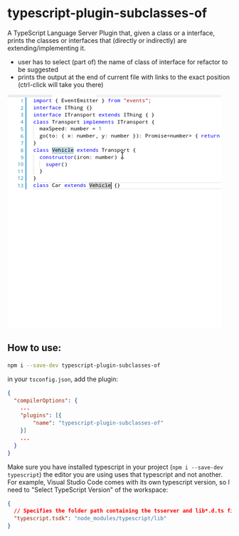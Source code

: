 # typescript-plugin-subclasses-of

A TypeScript Language Server Plugin that, given a class or a interface, prints the classes or interfaces that (directly or indirectly) are extending/implementing it. 

 * user has to select (part of) the name of class of interface for refactor to be suggested
 * prints the output at the end of current file with links to the exact position (ctrl-click will take you there)

![subclasses-of screencast WIP](doc-assets/screencast.gif)

## How to use: 

```sh
npm i --save-dev typescript-plugin-subclasses-of
```

in your `tsconfig.json`, add the plugin: 

```json
{
  "compilerOptions": {
    ...
    "plugins": [{
        "name": "typescript-plugin-subclasses-of"
    }]
    ...
  }
}
```

Make sure you have installed typescript in your project (`npm i --save-dev typescript`) the editor you are using uses that typescript and not another. For example, Visual Studio Code comes with its own typescript version, so I need to "Select TypeScript Version" of the workspace: 
```json
{
  // Specifies the folder path containing the tsserver and lib*.d.ts files to use.
  "typescript.tsdk": "node_modules/typescript/lib"
}
```

